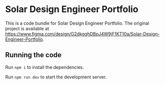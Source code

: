 
  # Solar Design Engineer Portfolio

  This is a code bundle for Solar Design Engineer Portfolio. The original project is available at https://www.figma.com/design/G2dkgghDBpJ4W9jF1KT10a/Solar-Design-Engineer-Portfolio.

  ## Running the code

  Run `npm i` to install the dependencies.

  Run `npm run dev` to start the development server.
  